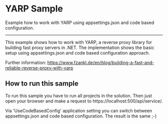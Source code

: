 # YARP Sample

Example how to work with YARP using appsettings.json and code based configuration.

-----------------------------------

This example shows how to work with YARP, a reverse proxy library for building fast proxy servers in .NET. The implementation shows the basic setup using appsettings.json and code based configuration approach. 

Further information: https://www.fzankl.de/en/blog/building-a-fast-and-reliable-reverse-proxy-with-yarp

## How to run this sample

To run this sample you have to run all projects in the solution.
Then just open your browser and make a request to https://localhost:500/api/service/. 

Via 'UseCodeBasedConfig' application setting you can switch between appsettings.json and code based configuration.
The result is the same ;-)
